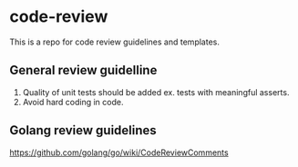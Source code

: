 # code-review
This is a repo for code review guidelines and templates.

## General review guidelline
1. Quality of unit tests should be added ex. tests with meaningful asserts.
2. Avoid hard coding in code.

## Golang review guidelines
https://github.com/golang/go/wiki/CodeReviewComments


